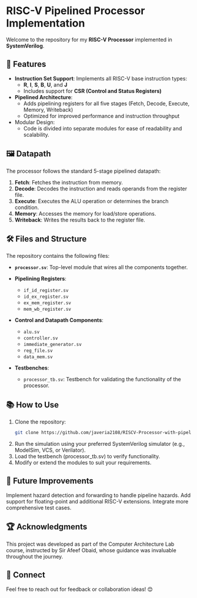 # RISC-V Pipelined Processor Implementation

Welcome to the repository for my **RISC-V Processor** implemented in **SystemVerilog**. 
## 📜 Features
- **Instruction Set Support**: Implements all RISC-V base instruction types:
  - **R**, **I**, **S**, **B**, **U**, and **J**
  - Includes support for **CSR (Control and Status Registers)**
- **Pipelined Architecture**: 
  - Adds pipelining registers for all five stages (Fetch, Decode, Execute, Memory, Writeback)
  - Optimized for improved performance and instruction throughput
- Modular Design:
  - Code is divided into separate modules for ease of readability and scalability.

## 🖼️ Datapath
The processor follows the standard 5-stage pipelined datapath:
1. **Fetch**: Fetches the instruction from memory.
2. **Decode**: Decodes the instruction and reads operands from the register file.
3. **Execute**: Executes the ALU operation or determines the branch condition.
4. **Memory**: Accesses the memory for load/store operations.
5. **Writeback**: Writes the results back to the register file.

## 🛠️ Files and Structure
The repository contains the following files:
- **`processor.sv`**: Top-level module that wires all the components together.

- **Pipelining Registers**:
  - `if_id_register.sv`
  - `id_ex_register.sv`
  - `ex_mem_register.sv`
  - `mem_wb_register.sv`
- **Control and Datapath Components**:
  - `alu.sv`
  - `controller.sv`
  - `immediate_generator.sv`
  - `reg_file.sv`
  - `data_mem.sv`

- **Testbenches**:
  - `processor_tb.sv`: Testbench for validating the functionality of the processor.

## 📚 How to Use
1. Clone the repository:
   ```bash
   git clone https://github.com/javeria2108/RISCV-Processor-with-pipeline-control-System-Verilog.git
   ```
2. Run the simulation using your preferred SystemVerilog simulator (e.g., ModelSim, VCS, or Verilator).
3. Load the testbench (processor_tb.sv) to verify functionality.
4. Modify or extend the modules to suit your requirements.
## 🚀 Future Improvements
Implement hazard detection and forwarding to handle pipeline hazards.
Add support for floating-point and additional RISC-V extensions.
Integrate more comprehensive test cases.
## 🏆 Acknowledgments
This project was developed as part of the Computer Architecture Lab course, instructed by Sir Afeef Obaid, whose guidance was invaluable throughout the journey.

## 🤝 Connect
Feel free to reach out for feedback or collaboration ideas! 😊



